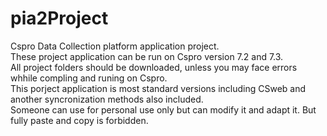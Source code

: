 # pia2Project  
Cspro Data Collection platform application project.  
These project application can be run on Cspro version 7.2 and 7.3.  
All project folders should be downloaded, unless you may face errors whhile compling and runing on Cspro.   
This porject application is most standard versions including CSweb and  another syncronization methods also included.  
Someone can use for personal use only but can modify it and adapt it. But fully paste and copy is forbidden.  
